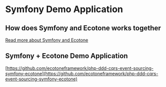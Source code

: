 # Symfony Demo Application

## How does Symfony and Ecotone works together

[Read more about Symfony and Ecotone](https://blog.ecotone.tech/build-symfony-application-with-ease-using-ecotone/)

## Symfony + Ecotone Demo Application

[https://github.com/ecotoneframework/php-ddd-cqrs-event-sourcing-symfony-ecotone](https://github.com/ecotoneframework/php-ddd-cqrs-event-sourcing-symfony-ecotone)
